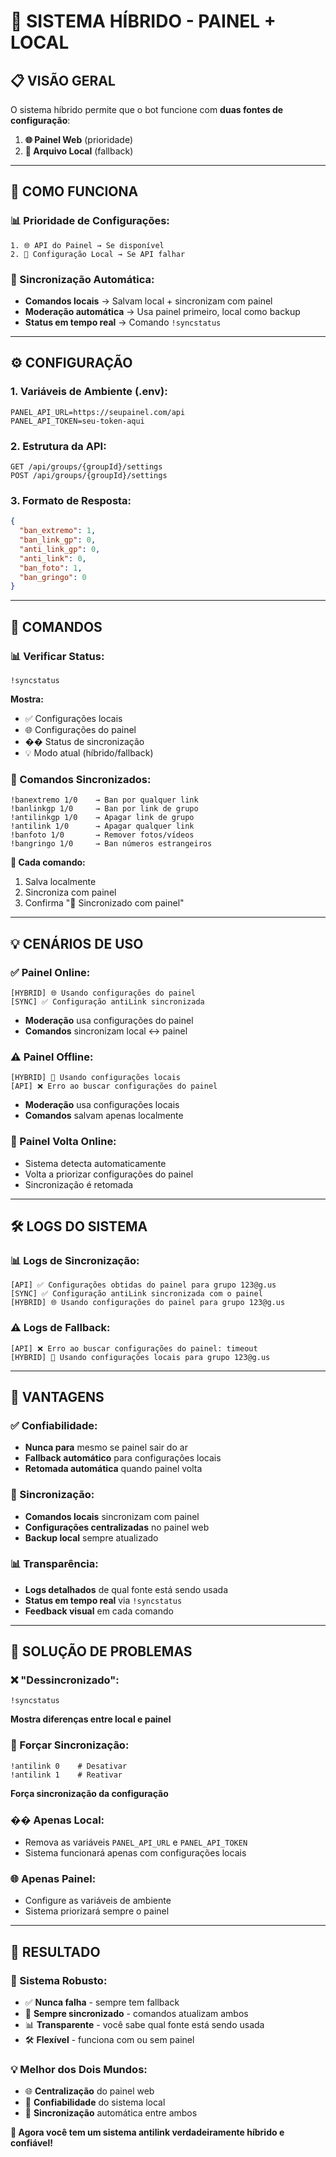 # 🔄 SISTEMA HÍBRIDO - PAINEL + LOCAL

## 📋 **VISÃO GERAL**

O sistema híbrido permite que o bot funcione com **duas fontes de configuração**:
1. **🌐 Painel Web** (prioridade)
2. **📁 Arquivo Local** (fallback)

---

## 🎯 **COMO FUNCIONA**

### **📊 Prioridade de Configurações:**
```
1. 🌐 API do Painel → Se disponível
2. 📁 Configuração Local → Se API falhar
```

### **🔄 Sincronização Automática:**
- **Comandos locais** → Salvam local + sincronizam com painel
- **Moderação automática** → Usa painel primeiro, local como backup
- **Status em tempo real** → Comando `!syncstatus`

---

## ⚙️ **CONFIGURAÇÃO**

### **1. Variáveis de Ambiente (.env):**
```env
PANEL_API_URL=https://seupainel.com/api
PANEL_API_TOKEN=seu-token-aqui
```

### **2. Estrutura da API:**
```
GET /api/groups/{groupId}/settings
POST /api/groups/{groupId}/settings
```

### **3. Formato de Resposta:**
```json
{
  "ban_extremo": 1,
  "ban_link_gp": 0, 
  "anti_link_gp": 0,
  "anti_link": 0,
  "ban_foto": 1,
  "ban_gringo": 0
}
```

---

## 🚀 **COMANDOS**

### **📊 Verificar Status:**
```
!syncstatus
```
**Mostra:**
- ✅ Configurações locais
- 🌐 Configurações do painel  
- �� Status de sincronização
- 💡 Modo atual (híbrido/fallback)

### **🔄 Comandos Sincronizados:**
```
!banextremo 1/0    → Ban por qualquer link
!banlinkgp 1/0     → Ban por link de grupo
!antilinkgp 1/0    → Apagar link de grupo
!antilink 1/0      → Apagar qualquer link
!banfoto 1/0       → Remover fotos/vídeos
!bangringo 1/0     → Ban números estrangeiros
```

**🎯 Cada comando:**
1. Salva localmente
2. Sincroniza com painel
3. Confirma "🔄 Sincronizado com painel"

---

## 💡 **CENÁRIOS DE USO**

### **✅ Painel Online:**
```
[HYBRID] 🌐 Usando configurações do painel
[SYNC] ✅ Configuração antiLink sincronizada
```
- **Moderação** usa configurações do painel
- **Comandos** sincronizam local ↔ painel

### **⚠️ Painel Offline:**
```
[HYBRID] 📁 Usando configurações locais
[API] ❌ Erro ao buscar configurações do painel
```
- **Moderação** usa configurações locais
- **Comandos** salvam apenas localmente

### **🔄 Painel Volta Online:**
- Sistema detecta automaticamente
- Volta a priorizar configurações do painel
- Sincronização é retomada

---

## 🛠️ **LOGS DO SISTEMA**

### **📊 Logs de Sincronização:**
```
[API] ✅ Configurações obtidas do painel para grupo 123@g.us
[SYNC] ✅ Configuração antiLink sincronizada com o painel
[HYBRID] 🌐 Usando configurações do painel para grupo 123@g.us
```

### **⚠️ Logs de Fallback:**
```
[API] ❌ Erro ao buscar configurações do painel: timeout
[HYBRID] 📁 Usando configurações locais para grupo 123@g.us
```

---

## 🎯 **VANTAGENS**

### **✅ Confiabilidade:**
- **Nunca para** mesmo se painel sair do ar
- **Fallback automático** para configurações locais
- **Retomada automática** quando painel volta

### **🔄 Sincronização:**
- **Comandos locais** sincronizam com painel
- **Configurações centralizadas** no painel web
- **Backup local** sempre atualizado

### **📊 Transparência:**
- **Logs detalhados** de qual fonte está sendo usada
- **Status em tempo real** via `!syncstatus`
- **Feedback visual** em cada comando

---

## 🚨 **SOLUÇÃO DE PROBLEMAS**

### **❌ "Dessincronizado":**
```
!syncstatus
```
**Mostra diferenças entre local e painel**

### **🔧 Forçar Sincronização:**
```
!antilink 0    # Desativar
!antilink 1    # Reativar
```
**Força sincronização da configuração**

### **�� Apenas Local:**
- Remova as variáveis `PANEL_API_URL` e `PANEL_API_TOKEN`
- Sistema funcionará apenas com configurações locais

### **🌐 Apenas Painel:**
- Configure as variáveis de ambiente
- Sistema priorizará sempre o painel

---

## 🎉 **RESULTADO**

### **🎯 Sistema Robusto:**
- ✅ **Nunca falha** - sempre tem fallback
- 🔄 **Sempre sincronizado** - comandos atualizam ambos
- 📊 **Transparente** - você sabe qual fonte está sendo usada
- 🛠️ **Flexível** - funciona com ou sem painel

### **💡 Melhor dos Dois Mundos:**
- 🌐 **Centralização** do painel web
- 📁 **Confiabilidade** do sistema local
- 🔄 **Sincronização** automática entre ambos

**🚀 Agora você tem um sistema antilink verdadeiramente híbrido e confiável!**
